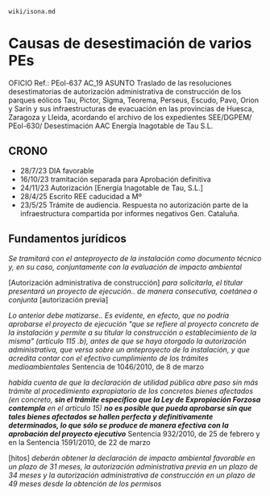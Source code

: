 `wiki/isona.md`
# Causas de desestimación de varios PEs
OFICIO Ref.: PEol-637 AC_19 ASUNTO Traslado de las resoluciones desestimatorias de autorización administrativa de construcción de los parques eólicos Tau, Pictor, Sigma, Teorema, Perseus, Escudo, Pavo, Orion y Sarín y sus infraestructuras de evacuación en las provincias de Huesca, Zaragoza y Lleida, acordando el archivo de los expedientes SEE/DGPEM/ PEol-630/ Desestimación AAC Energía Inagotable de Tau S.L.

## CRONO
- 28/7/23 DIA favorable
- 16/10/23 tramitación separada para Aprobación definitiva
- 24/11/23 Autorización [Energía Inagotable de Tau, S.L.]
- 28/4/25  Escrito REE caducidad a Mº
- 23/5/25 Trámite de audiencia. Respuesta no autorización parte de la infraestructura compartida por informes negativos Gen. Cataluña.

## Fundamentos jurídicos
*Se tramitará con el anteproyecto de la instalación como documento técnico y, en su caso, conjuntamente con la evaluación de impacto ambiental*

[Autorización administrativa de construcción] *para solicitarla, el titular presentará un proyecto de ejecución.. de manera consecutiva, coetánea o conjunta* [autorización previa]

*Lo anterior debe matizarse.. Es evidente, en efecto, que no podría aprobarse el proyecto de ejecución "que se refiere al proyecto concreto de la instalación y permite a su titular la construcción o establecimiento de la misma" (artículo 115 .b), antes de que se haya otorgado la autorización administrativa, que versa sobre un anteproyecto de la instalación, y que acredita contar con el efectivo cumplimiento de los trámites medioambientales* Sentencia de 1046/2010, de 8 de marzo

*habida cuenta de que la declaración de utilidad pública abre paso sin más trámite al procedimiento expropiatorio de los concretos bienes afectados (en concreto, **sin el trámite específico que la Ley de Expropiación Forzosa contempla** en el artículo 15) **no es posible que pueda aprobarse sin que tales bienes afectados se hallen perfecta y definitivamente determinados, lo que sólo se produce de manera efectiva con la aprobación del proyecto ejecutivo*** Sentencia 932/2010, de 25 de febrero y en la Sentencia 1591/2010, de 22 de marzo

[hitos] *deberán obtener la declaración de impacto ambiental favorable en un plazo de 31 meses, la autorización administrativa previa en un plazo de 34 meses y la autorización administrativa de construcción en un plazo de 49 meses desde la obtención de los permisos* 